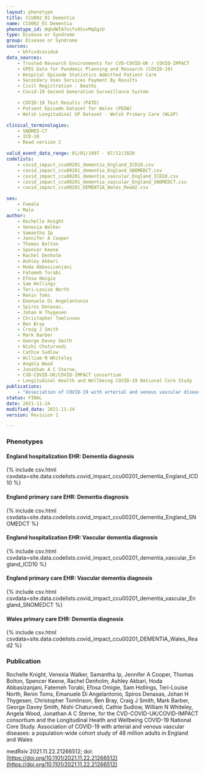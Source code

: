 ```yaml
---
layout: phenotype
title: CCU002_01 Dementia
name: CCU002_01 Dementia
phenotype_id: WqhdWTA7oifu9SsvMqGgzU
type: Disease or Syndrome
group: Disease or Syndrome
sources:
    - bhfcvdcoviduk
data_sources:
    - Trusted Research Environments for CVD-COVID-UK / COVID-IMPACT
    - GPES Data for Pandemic Planning and Research (COVID-19)
    - Hospital Episode Statistics Admitted Patient Care
    - Secondary Uses Services Payment By Results
    - Civil Registration - Deaths
    - Covid-19 Second Generation Surveillance System

    - COVID-19 Test Results (PATD)
    - Patient Episode Dataset for Wales (PEDW)
    - Welsh Longitudinal GP Dataset - Welsh Primary Care (WLGP)

clinical_terminologies:
    - SNOMED-CT
    - ICD-10
    - Read version 2

valid_event_data_range: 01/01/1997 - 07/12/2020
codelists: 
    - covid_impact_ccu00201_dementia_England_ICD10.csv
    - covid_impact_ccu00201_dementia_England_SNOMEDCT.csv
    - covid_impact_ccu00201_dementia_vascular_England_ICD10.csv
    - covid_impact_ccu00201_dementia_vascular_England_SNOMEDCT.csv
    - covid_impact_ccu00201_DEMENTIA_Wales_Read2.csv

sex:
    - Female
    - Male
author: 
    - Rochelle Knight
    - Venexia Walker
    - Samantha Ip
    - Jennifer A Cooper
    - Thomas Bolton
    - Spencer Keene
    - Rachel Denholm
    - Ashley Akbari
    - Hoda Abbasizanjani
    - Fatemeh Torabi
    - Efosa Omigie
    - Sam Hollings
    - Teri-Louise North
    - Renin Toms
    - Emanuele Di Angelantonio
    - Spiros Denaxas,
    - Johan H Thygesen
    - Christopher Tomlinson
    - Ben Bray
    - Craig J Smith
    - Mark Barber
    - George Davey Smith
    - Nishi Chaturvedi
    - Cathie Sudlow
    - William N Whiteley
    - Angela Wood
    - Jonathan A C Sterne,
    - CVD-COVID-UK/COVID-IMPACT consortium 
    - Longitudinal Health and Wellbeing COVID-19 National Core Study
publications:
    - "Association of COVID-19 with arterial and venous vascular diseases: a population-wide cohort study of 48 million adults in England and Wales."
status: FINAL
date: 2021-11-24
modified_date: 2021-11-24
version: Revision 1

---
```


### Phenotypes

#### England hospitalization EHR: Dementia diagnosis 
{% include csv.html csvdata=site.data.codelists.covid_impact_ccu00201_dementia_England_ICD10 %}
#### England primary care EHR: Dementia diagnosis 
{% include csv.html csvdata=site.data.codelists.covid_impact_ccu00201_dementia_England_SNOMEDCT %}
#### England hospitalization EHR: Vascular dementia diagnosis 
{% include csv.html csvdata=site.data.codelists.covid_impact_ccu00201_dementia_vascular_England_ICD10 %}
#### England primary care EHR: Vascular dementia diagnosis 
{% include csv.html csvdata=site.data.codelists.covid_impact_ccu00201_dementia_vascular_England_SNOMEDCT %}
#### Wales primary care EHR: Dementia diagnosis 
{% include csv.html csvdata=site.data.codelists.covid_impact_ccu00201_DEMENTIA_Wales_Read2 %}


### Publication

Rochelle Knight, Venexia Walker, Samantha Ip, Jennifer A Cooper, Thomas Bolton, Spencer Keene, Rachel Denholm, Ashley Akbari, Hoda Abbasizanjani, Fatemeh Torabi, Efosa Omigie, Sam Hollings, Teri-Louise North, Renin Toms, Emanuele Di Angelantonio, Spiros Denaxas, Johan H Thygesen, Christopher Tomlinson, Ben Bray, Craig J Smith, Mark Barber, George Davey Smith, Nishi Chaturvedi, Cathie Sudlow, William N Whiteley, Angela Wood, Jonathan A C Sterne, for the CVD-COVID-UK/COVID-IMPACT consortium and the Longitudinal Health and Wellbeing COVID-19 National Core Study. Association of COVID-19 with arterial and venous vascular diseases: a population-wide cohort study of 48 million adults in England and Wales

medRxiv 2021.11.22.21266512; doi: [https://doi.org/10.1101/2021.11.22.21266512](https://doi.org/10.1101/2021.11.22.21266512)


